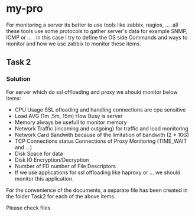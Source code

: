 # my-pro
For monitoring a server its better to use tools like zabbix, nagios, ... .all these tools use some protocols to gather server's data for example SNMP, ICMP or ... .
in this case I try to define the OS side Commands and ways to monitor and how we use zabbix to monitor these items.

## Task 2

### Solution
For server which do ssl offloading and proxy we should monitor below items:

* CPU Usage					SSL ofloading and handling connections are cpu sensitive
* Load AVG (1m ,5m, 15m)			How Busy is server
* Memory					always be usefull to monitor memory
* Network Traffic (incoming and outgoing)	for traffic and load monitoring
* Network Card Bandwith				because of the limitation of bandwith (2 * 10G)
* TCP Connections status			Connections of Proxy Monitoring (TIME_WAIT and ...)
* Disk Space					for data
* Disk IO					Encryption/Decryption 
* Number of FD	 				number of File Descriptors
* If we use applications for ssl offloading like haproxy or ... we should monitor this application.

For the convenience of the documents, a separate file has been created in the folder Task2 for each of the above items.

Please check files.
